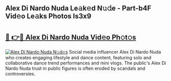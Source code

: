 ## Alex Di Nardo Nuda Le𝚊k𝚎d N𝚞𝚍e - Part-b4F Vid𝚎o Le𝚊ks Photos Is3x9

# <h2><a href="http://fbfhn4.evod.top/?m=Alex+Di+Nardo+Nuda">🔗 👉🔴 Alex Di Nardo Nuda Vid𝚎o Ph𝚘t𝚘s</a></h2>

[![Alex Di Nardo Nuda N𝚞d𝚎s](https://i.imgur.com/8V9OHl7.gif)](http://fbfhn4.evod.top/?m=Alex+Di+Nardo+Nuda)
Social media influencer Alex Di Nardo Nuda who creates engaging lifestyle and dance content, featuring solo and collaborative dance trend performances and mini vlogs. The public's Alex Di Nardo Nuda trust in public figures is often eroded by scandals and controversies. 
